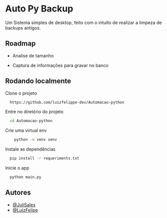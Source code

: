 
# Auto Py Backup

Um Sistema simples de desktop, feito com o intuito de realizar a limpeza de backups antigos. 


## Roadmap

- Analise de tamanho

- Captura de informações para gravar no banco


## Rodando localmente

Clone o projeto

```bash
  https://github.com/luizfelippe-dev/Automacao-python
```


Entre no diretório do projeto

```bash
  cd Automacao-python
```

Crie uma virtual env
```bash
    python -m venv venv 
```

Instale as dependências

```bash
  pip install -r requeriments.txt
```

Inicie o app

```bash
  python main.py
```


## Autores

- [@JuliSales](https://github.com/Locked666)
- [@LuizFelipe](https://github.com/luizfelippe-dev/)


